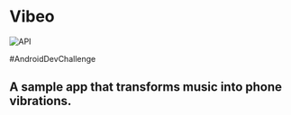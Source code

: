 # Vibeo
![API](https://img.shields.io/badge/API-26%2B-blue.svg?style=flat)

#AndroidDevChallenge 

## A sample app that transforms music into phone vibrations.
